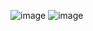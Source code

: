 ![image](https://github.com/user-attachments/assets/e5dd79f1-f7cd-476a-b209-fa673d6ac990)
![image](https://github.com/user-attachments/assets/e1989c5c-da42-40d5-a411-f2eb34136bec)
